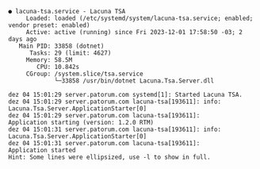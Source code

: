 ﻿```
● lacuna-tsa.service - Lacuna TSA
     Loaded: loaded (/etc/systemd/system/lacuna-tsa.service; enabled; vendor preset: enabled)
     Active: active (running) since Fri 2023-12-01 17:58:50 -03; 2 days ago
   Main PID: 33858 (dotnet)
      Tasks: 29 (limit: 4627)
     Memory: 58.5M
        CPU: 10.842s
     CGroup: /system.slice/tsa.service
             └─33858 /usr/bin/dotnet Lacuna.Tsa.Server.dll

dez 04 15:01:29 server.patorum.com systemd[1]: Started Lacuna TSA.
dez 04 15:01:29 server.patorum.com lacuna-tsa[193611]: info: Lacuna.Tsa.Server.ApplicationStarter[0]
dez 04 15:01:29 server.patorum.com lacuna-tsa[193611]:       Application starting (version: 1.2.0 RTM)
dez 04 15:01:31 server.patorum.com lacuna-tsa[193611]: info: Lacuna.Tsa.Server.ApplicationStarter[0]
dez 04 15:01:31 server.patorum.com lacuna-tsa[193611]:       Application started
Hint: Some lines were ellipsized, use -l to show in full.
```

